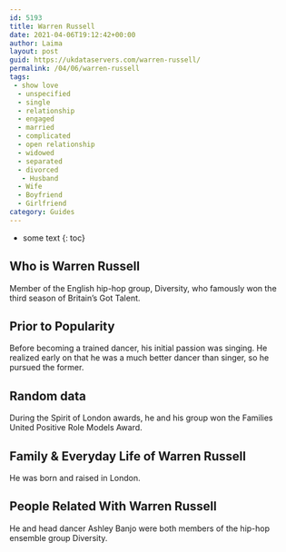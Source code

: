 ```yaml
---
id: 5193
title: Warren Russell
date: 2021-04-06T19:12:42+00:00
author: Laima
layout: post
guid: https://ukdataservers.com/warren-russell/
permalink: /04/06/warren-russell
tags:
 - show love
  - unspecified
  - single
  - relationship
  - engaged
  - married
  - complicated
  - open relationship
  - widowed
  - separated
  - divorced
   - Husband
  - Wife
  - Boyfriend
  - Girlfriend
category: Guides
---
```


* some text
{: toc}


## Who is Warren Russell
                  
                  
                  
Member of the English hip-hop group, Diversity, who famously won the third season of Britain&#8217;s Got Talent.
                  
              
            
              
            
                
                
                
## Prior to Popularity
                  
                  
                  
Before becoming a trained dancer, his initial passion was singing. He realized early on that he was a much better dancer than singer, so he pursued the former.
                  
              
            
              
            
                
                
                
## Random data
                  
                  
                  
During the Spirit of London awards, he and his group won the Families United Positive Role Models Award.
                  
              
            
              
            
                
                
                
## Family & Everyday Life of Warren Russell
                  
                  
                  
He was born and raised in London.
                  
              
            
              
            
                
                
                
## People Related With Warren Russell
                  
                  
                  
He and head dancer Ashley Banjo were both members of the hip-hop ensemble group Diversity.
                  
              
            
              
            
                
              
            
              
              
            
            
              
            
          
          
          
